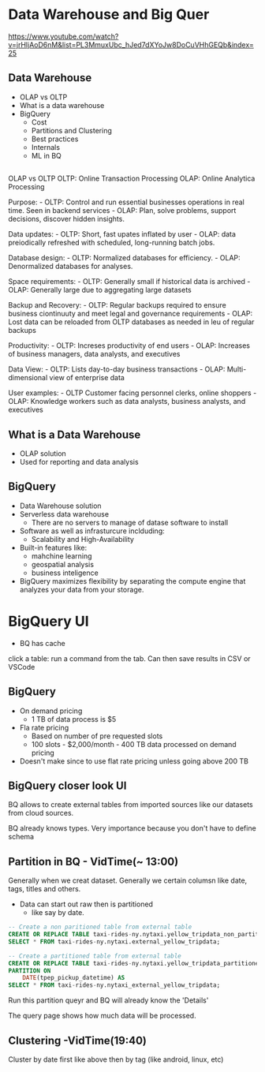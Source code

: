 # Data Warehouse and Big Quer
https://www.youtube.com/watch?v=jrHljAoD6nM&list=PL3MmuxUbc_hJed7dXYoJw8DoCuVHhGEQb&index=25

## Data Warehouse
- OLAP vs OLTP
- What is a data warehouse
- BigQuery
    * Cost
    * Partitions and Clustering
    * Best practices
    * Internals
    * ML in BQ


##
OLAP vs OLTP
OLTP: Online Transaction Processing
OLAP: Online Analytica Processing

Purpose:
    - OLTP: Control and run essential businesses operations in real time. Seen in backend services
    - OLAP: Plan, solve problems, support decisions, discover hidden insights.

Data updates:
    - OLTP: Short, fast upates inflated by user
    - OLAP: data preiodically refreshed with scheduled, long-running batch jobs.

Database design:
    - OLTP: Normalized databases for efficiency.
    - OLAP: Denormalized databases for analyses.

Space requirements:
    - OLTP: Generally small if historical data is archived
    - OLAP: Generally large due to aggregating large datasets

Backup and Recovery:
    - OLTP: Regular backups required to ensure business ciontinuuty and meet legal and governance requirements
    - OLAP: Lost data can be reloaded from OLTP databases as needed in leu of regular backups

Productivity:
    - OLTP: Increses productivity of end users
    - OLAP: Increases of business managers, data analysts, and executives

Data View:
    - OLTP: Lists day-to-day business transactions
    - OLAP: Multi-dimensional view of enterprise data

User examples:
    - OLTP Customer facing personnel clerks, online shoppers
    - OLAP: Knowledge workers such as data analysts, business analysts, and executives


## What is a Data Warehouse
- OLAP solution
- Used for reporting and data analysis


## BigQuery
- Data Warehouse solution
- Serverless data warehouse
    * There are no servers to manage of datase software to install
- Software as well as infrasturcure inclduding:
    * Scalability and High-Availability
- Built-in features like:
    * mahchine learning
    * geospatial analysis
    * business inteligence
- BigQuery maximizes flexibility by separating the compute engine that analyzes your data from your storage.


# BigQuery UI
- BQ has cache

click a table:
run a command from the tab.
Can then save results in CSV or VSCode


## BigQuery
- On demand pricing
    - 1 TB of data process is $5
- Fla rate pricing
    - Based on number of pre requested slots
    - 100 slots - $2,000/month - 400 TB data processed on demand pricing
- Doesn't make since to use flat rate pricing unless going above 200 TB

## BigQuery closer look UI
BQ allows to create external tables from imported sources like our datasets from cloud sources.

BQ already knows types. Very importance because you don't have to define schema

## Partition in BQ - VidTime(~ 13:00)
Generally when we creat dataset. Generally we certain columsn like date, tags, titles and others.

- Data can start out raw then is partitioned 
    * like say by date.

```SQL
-- Create a non paritioned table from external table
CREATE OR REPLACE TABLE taxi-rides-ny.nytaxi.yellow_tripdata_non_partitioned AS
SELECT * FROM taxi-rides-ny.nytaxi.external_yellow_tripdata;

-- Create a partitioned table from external table
CREATE OR REPLACE TABLE taxi-rides-ny.nytaxi.yellow_tripdata_partitioned
PARTITION ON
    DATE(tpep_pickup_datetime) AS
SELECT * FROM taxi-rides-ny.nytaxi_external_yellow_tripdata;
```
Run this partition queyr and BQ will already know the 'Details'

The query page shows how much data will be processed.

## Clustering -VidTime(19:40)
Cluster by date first like above then by tag (like android, linux, etc)
